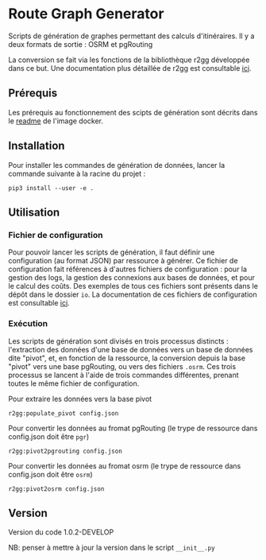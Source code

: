 # Route Graph Generator

Scripts de génération de graphes permettant des calculs d'itinéraires.
Il y a deux formats de sortie : OSRM et pgRouting

La conversion se fait via les fonctions de la bibliothèque r2gg développée dans ce but. Une documentation plus détaillée de r2gg est consultable [ici](r2gg).

## Prérequis
Les prérequis au fonctionnement des scipts de génération sont décrits dans le [readme](docker) de l'image docker.

## Installation
Pour installer les commandes de génération de données, lancer la commande suivante à la racine du projet :
```
pip3 install --user -e .
```

## Utilisation

### Fichier de configuration
Pour pouvoir lancer les scripts de génération, il faut définir une configuration (au format JSON) par ressource à générer. Ce fichier de configuration fait références à d'autres fichiers de configuration : pour la gestion des logs, la gestion des connexions aux bases de données, et pour le calcul des coûts.
Des exemples de tous ces fichiers sont présents dans le dépôt dans le dossier `io`.
La documentation de ces fichiers de configuration est consultable [ici](io).

### Exécution
Les scripts de génération sont divisés en trois processus distincts : l'extraction des données d'une base de données vers un base de données dite "pivot", et, en fonction de la ressource, la conversion depuis la base "pivot" vers une base pgRouting, ou vers des fichiers `.osrm`.
Ces trois processus se lancent à l'aide de trois commandes différentes, prenant toutes le même fichier de configuration.

Pour extraire les données vers la base pivot
```
r2gg:populate_pivot config.json
```
Pour convertir les données au fromat pgRouting (le trype de ressource dans config.json doit être `pgr`)
```
r2gg:pivot2pgrouting config.json
```
Pour convertir les données au fromat osrm (le trype de ressource dans config.json doit être `osrm`)
```
r2gg:pivot2osrm config.json
```
## Version 

Version du code 1.0.2-DEVELOP

NB: penser à mettre à jour la version dans le script `__init__.py`
